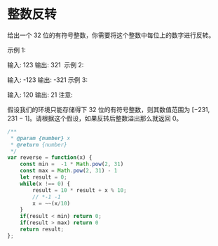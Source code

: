 # 整数反转

给出一个 32 位的有符号整数，你需要将这个整数中每位上的数字进行反转。

示例 1:

输入: 123
输出: 321
 示例 2:

输入: -123
输出: -321
示例 3:

输入: 120
输出: 21
注意:

假设我们的环境只能存储得下 32 位的有符号整数，则其数值范围为 [−231,  231 − 1]。请根据这个假设，如果反转后整数溢出那么就返回 0。

```js
/**
 * @param {number} x
 * @return {number}
 */
var reverse = function(x) {
    const min =  -1 * Math.pow(2, 31)
    const max = Math.pow(2, 31) - 1
    let result = 0;
    while(x !== 0) {
        result = 10 * result + x % 10;
        // *-1 -1
        x = ~~(x/10)
    }
    if(result < min) return 0;
    if(result > max) return 0
    return result;
};

```

